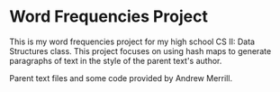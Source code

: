 # Word Frequencies Project
This is my word frequencies project for my high school CS II: Data Structures class. This project focuses on using hash maps to generate paragraphs of text in the style of the parent text's author.

Parent text files and some code provided by Andrew Merrill.
